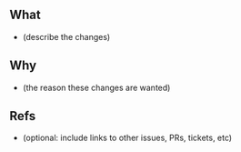 ## What

-   (describe the changes)

## Why

-   (the reason these changes are wanted)

## Refs

-   (optional: include links to other issues, PRs, tickets, etc)
